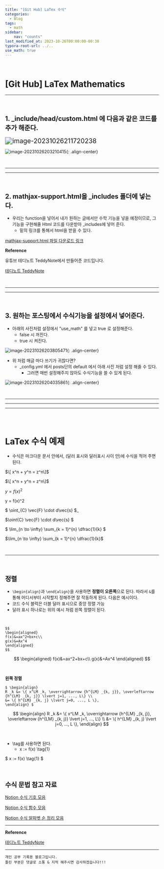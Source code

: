 ```yaml
---
title: "[Git Hub] LaTex 수식"
categories: 
  - Blog
tags:
  - math
sidebar:   
    nav: "counts"
last_modified_at: 2023-10-26T00:00:00-00:30
typora-root-url: ../..
use_math: true
---
```


<br>



# [Git Hub] LaTex Mathematics

---

<br>

## 1. _include/head/custom.html 에 다음과 같은 코드를 추가 해준다.

<img src="/images/2023-10-26-mathjax/image-20231026211720238.png" alt="image-20231026211720238" style="zoom:150%;" />

![image-20231026203210415](/images/2023-10-26-mathjax/image-20231026203210415.png){: .align-center}



<br>

---

---

<br>

## 2. mathjax-support.html을 _includes 폴더에 넣는다.

- 우리는 function을 넣어서 내가 원하는 글에서만 수학 기능을 넣을 예정이므로, 그 기능을 구현해줄 Html 코드를 다운받아 _includes에 넣어 준다.
  - 밑의 링크를 통해서 html을 받을 수 있다.

 [mathjax-support.html 파일 다운로드 링크](https://www.youtube.com/redirect?event=video_description&redir_token=QUFFLUhqazE0c2FHeVRKWTc5ajF2ZXV6QnUtV0xORDJuZ3xBQ3Jtc0ttcVJsQTVhT0Q5Z2ZqTVpHUDVKRHEzZ3c5N00yNHNnU0c4ZUVWdnc1azQ5OGJrUFhHcFFab1lsdFZ4a1ZzRGRNdmxSWmFIS3FrZ1VwM2NWNnZkd2gxZTNQOGhhRGVrTFFRRHNoOEhOWnNZaUhHX0JuQQ&q=https%3A%2F%2Fbit.ly%2F3Y7lQmu&v=3O08iA_BFbM)

**Reference**

유튜브 테디노트 TeddyNote에서 만들어준 코드입니다.

[테디노트 TeddyNote](https://www.youtube.com/watch?v=3O08iA_BFbM&list=PLIMb_GuNnFwfMm3alTSOmDK4AnpdG7USY&index=8&ab_channel=%ED%85%8C%EB%94%94%EB%85%B8%ED%8A%B8TeddyNote)

<br>

---

---

<br>

## 3. 원하는 포스팅에서 수식기능을 설정에서 넣어준다.

- 아래의 사진처럼 설정에서 "use_math" 를 넣고 true 로 설정해준다.
  - false 시 꺼진다.
  - true 시 켜진다.

![image-20231026203805471](/images/2023-10-26-mathjax/image-20231026203805471.png){: .align-center}

- 위 처럼 매글 마다 쓰기가 귀찮다면?
  - _config.yml 에서 posts단의 default 에서  아래 사진 처럼 설정 해줄 수 있다.
    - 그러면 매번 설정해주지 않아도 수식기능을 쓸 수 있게 된다.

![image-20231026204035861](/images/2023-10-26-mathjax/image-20231026204035861.png){: .align-center}

<br>

---

---

---

<br>

<br>

# LaTex 수식 예제

- 수식은 마크다운 문서 안에서, (달러 표시와 달러표시 사이 안)에 수식을 적어 주면 된다.

$\[ x^n + y^n = z^n\]$

$\[ x^n + y^n = z^n\]$

$y = f(x)^2$

y = f(x)^2

$ \oint_{C} \vec{F} \cdot d\vec{s} $_

$_\oint_{C} \vec{F} \cdot d\vec{s} $

$ \lim_{n \to \infty} \sum_{k = 1}^{n} \dfrac{1}{k} $

$\lim_{n \to \infty} \sum_{k = 1}^{n} \dfrac{1}{k}$

<br>

---

<br>

## 정렬

- `\begin{align}`과 `\end{align}`을 사용하면 **정렬이 오른쪽**으로 된다. 따라서 `&`를 통해 어디서부터 시작할지 정해주면 잘 작동하게 된다. 다음은 예시이다.
- 코드 수식 블럭은  더블 달러 표시으로 중앙 정렬 가능
- 달러 표시 하나로는 위의 예시 처럼 왼쪽 정렬이 된다.

<br>

```
$$
\begin{aligned}
f(x)&=ax^2+bx+c\\
g(x)&=Ax^4
\end{aligned}
$$
```


$$
\begin{aligned}
f(x)&=ax^2+bx+c\\
g(x)&=Ax^4
\end{aligned}
$$


<br>

**왼쪽 정렬**



```
$ \begin{align}
R _k &= \{ x^LM _k, \overrightarrow {h^{LM} _{k, j}}, \overleftarrow {h^{LM} _{k, j}} \lvert j=1, ..., L\} \\
&= \{ h^{LM} _{k, j} \lvert j=0, ..., L \},
\end{align} $
```


$$
\begin{align}
R _k &= \{ x^LM _k, \overrightarrow {h^{LM} _{k, j}}, \overleftarrow {h^{LM} _{k, j}} \lvert j=1, ..., L\} \\
&= \{ h^{LM} _{k, j} \lvert j=0, ..., L \},
\end{align} 
$$




<br>

- \tag를 사용하면 된다.
  - x := f(x) \tag{1}

$ x := f(x) \tag{1} $



<br>

## 수식 문법 참고 자료

[Notion 수식 기호 모음](https://www.math.brown.edu/johsilve/ReferenceCards/TeXRefCard.v1.5.pdf)

[Notion 수식 함수 모음](https://katex.org/docs/supported.html)

[Notion 수식 알파벳 순 정리 모음](https://katex.org/docs/support_table.html)

---

**Reference**

[테디노트 TeddyNote](https://www.youtube.com/watch?v=3O08iA_BFbM&list=PLIMb_GuNnFwfMm3alTSOmDK4AnpdG7USY&index=8&ab_channel=%ED%85%8C%EB%94%94%EB%85%B8%ED%8A%B8TeddyNote)

---

```
개인 공부 기록용 블로그입니다.
틀린 부분은 댓글로 소통 & 지적 해주시면 감사하겠습니다!!!
```